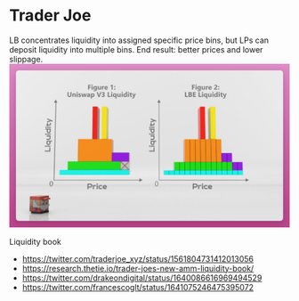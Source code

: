 # Trader Joe
LB concentrates liquidity into assigned specific price bins, but LPs can deposit liquidity into multiple bins. End result: better prices and lower slippage.
![trader joe liquidity book](imgs/traderjoe-liquidity-book.png)

Liquidity book
- https://twitter.com/traderjoe_xyz/status/1561804731412013056
- https://research.thetie.io/trader-joes-new-amm-liquidity-book/
- https://twitter.com/drakeondigital/status/1640086616969494529
- https://twitter.com/francescoglt/status/1641075246475395072